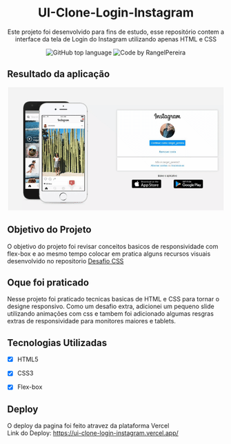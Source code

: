 <h1 align="center">
UI-Clone-Login-Instagram
</h1>

<p align="center">Este projeto foi desenvolvido para fins de estudo, 
 esse repositório contem a interface da tela de Login do Instagram utilizando apenas HTML e CSS </p>

<p align="center">
  <img alt="GitHub top language" src="https://img.shields.io/github/languages/top/rangelPereira/UI-Clone-Login-Instagram?style=for-the-badge&logo=typescript">
  <img alt="Code by RangelPereira" src="https://img.shields.io/badge/Code%20by-RangelPereira-%237519C1?style=for-the-badge"><br/>
</p>

## Resultado da aplicação

<div align="center">
    <img  src="./git/main.gif" width="500" />
</div>

## Objetivo do Projeto
O objetivo do projeto foi revisar conceitos basicos de responsividade com flex-box e ao mesmo tempo colocar em pratica alguns recursos visuais desenvolvido no repositorio <a href="https://github.com/rangelPereira/Desafio-CSS" targt="_blanck"> Desafio CSS</a>


## Oque foi praticado
Nesse projeto foi praticado tecnicas basicas de HTML e CSS para tornar o designe responsivo. Como um desafio extra, adicionei um pequeno slide utilizando animações com css e tambem foi adicionado algumas resgras extras de responsividade para monitores maiores e tablets.


## Tecnologias Utilizadas

- [X] HTML5
- [X] CSS3
- [X] Flex-box


## Deploy
O deploy da pagina foi feito atravez da plataforma Vercel <br>
Link do Deploy: https://ui-clone-login-instagram.vercel.app/
